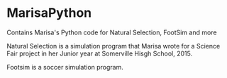 # MarisaPython
Contains Marisa's Python code for Natural Selection, FootSim and more

Natural Selection is a simulation program that Marisa wrote for a Science Fair project in her Junior year at Somerville Hisgh School, 2015.

Footsim is a soccer simulation program.
